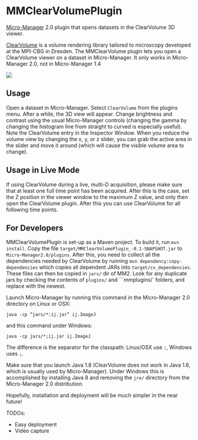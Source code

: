 # MMClearVolumePlugin
[Micro-Manager](http://micro-manager.org) 2.0 plugin that opens datasets in the ClearVolume 3D viewer.  

[ClearVolume](http://fiji.sc/ClearVolume) is a volume rendering library tailored to microscopy developed at the MPI-CBG in Dresden.  The MMClearVolume plugin lets you open a ClearVolume viewer on a dataset in Micro-Manager.  It only works in Micro-Manager 2.0, not in Micro-Manager 1.4

![](http://valelab.ucsf.edu/~nstuurman/CV-MM-Desktop.png)


## Usage
Open a dataset in Micro-Manager.  Select `ClearVolume` from the plugins menu.  After a while, the 3D view will appear. Change brightness and contrast using the usual Micro-Manager controls (changing the gamma by changing the histogram line from straight to curved is especially useful).  Note the ClearVolume entry in the Inspector Window.  When you reduce the volume view by changing the x, y, or z slider, you can grab the active area in the slider and move it around (which will cause the visible volume area to change).  

## Usage in Live Mode

If using ClearVolume during a live, multi-D acquisition, please make sure that at least one full time point has been acquired. After this is the case, set the Z position in the viewer window to the maximum Z value, and only then open the ClearVolume plugin. After this you can use ClearVolume for all following time points.

## For Developers

MMClearVolumePlugin is set-up as a Maven project.  To build it, run `mvn install`. Copy the file  `target/MMClearVolumePlugin_-0.1-SNAPSHOT.jar`  to `Micro-Manager2.0/plugins`.  After this, you need to collect all the dependencies needed by ClearVolume by running `mvn dependency:copy-dependencies` which copies all dependent JARs into `target/cv_dependencies`. These files can then be copied in `jars/` dir of MM2.  Look for any duplicate jars by checking the contents of `plugins/` and ```mmplugins/` folders, and replace with the newest.

Launch Micro-Manager by running this command in the Micro-Manager 2.0 directory on Linux or OSX: 
```
java -cp “jars/*:ij.jar” ij.ImageJ
``` 
and this command under Windows: 
```
java -cp jars/*;ij.jar ij.ImageJ
``` 
The difference is the separator for the classpath: Linux/OSX use `:`, Windows uses `;`.

Make sure that you launch Java 1.8 (ClearVolume does not work in Java 1.6, which is usually used by Micro-Manager). Under Windows this is accomplished by installing Java 8 and removing the `jre/` directory from the Micro-Manager 2.0 distribution.

Hopefully, installation and deployment will be much simpler in the near future!

TODOs:
* Easy deployment
* Video capture


